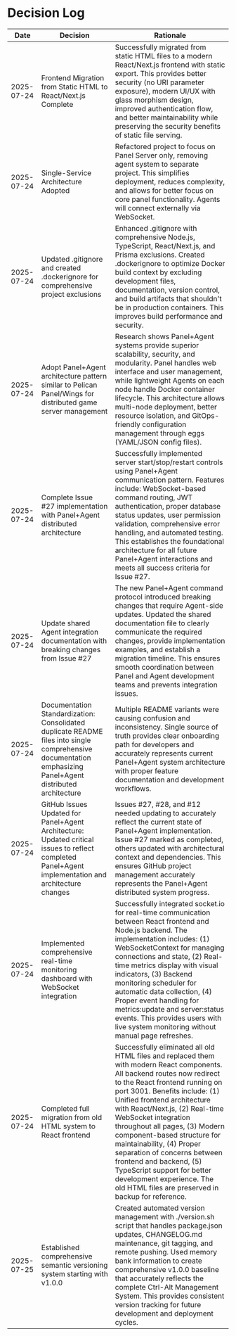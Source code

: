 # Decision Log

| Date | Decision | Rationale |
|------|----------|-----------|
| 2025-07-24 | Frontend Migration from Static HTML to React/Next.js Complete | Successfully migrated from static HTML files to a modern React/Next.js frontend with static export. This provides better security (no URI parameter exposure), modern UI/UX with glass morphism design, improved authentication flow, and better maintainability while preserving the security benefits of static file serving. |
| 2025-07-24 | Single-Service Architecture Adopted | Refactored project to focus on Panel Server only, removing agent system to separate project. This simplifies deployment, reduces complexity, and allows for better focus on core panel functionality. Agents will connect externally via WebSocket. |
| 2025-07-24 | Updated .gitignore and created .dockerignore for comprehensive project exclusions | Enhanced .gitignore with comprehensive Node.js, TypeScript, React/Next.js, and Prisma exclusions. Created .dockerignore to optimize Docker build context by excluding development files, documentation, version control, and build artifacts that shouldn't be in production containers. This improves build performance and security. |
| 2025-07-24 | Adopt Panel+Agent architecture pattern similar to Pelican Panel/Wings for distributed game server management | Research shows Panel+Agent systems provide superior scalability, security, and modularity. Panel handles web interface and user management, while lightweight Agents on each node handle Docker container lifecycle. This architecture allows multi-node deployment, better resource isolation, and GitOps-friendly configuration management through eggs (YAML/JSON config files). |
| 2025-07-24 | Complete Issue #27 implementation with Panel+Agent distributed architecture | Successfully implemented server start/stop/restart controls using Panel+Agent communication pattern. Features include: WebSocket-based command routing, JWT authentication, proper database status updates, user permission validation, comprehensive error handling, and automated testing. This establishes the foundational architecture for all future Panel+Agent interactions and meets all success criteria for Issue #27. |
| 2025-07-24 | Update shared Agent integration documentation with breaking changes from Issue #27 | The new Panel+Agent command protocol introduced breaking changes that require Agent-side updates. Updated the shared documentation file to clearly communicate the required changes, provide implementation examples, and establish a migration timeline. This ensures smooth coordination between Panel and Agent development teams and prevents integration issues. |
| 2025-07-24 | Documentation Standardization: Consolidated duplicate README files into single comprehensive documentation emphasizing Panel+Agent distributed architecture | Multiple README variants were causing confusion and inconsistency. Single source of truth provides clear onboarding path for developers and accurately represents current Panel+Agent system architecture with proper feature documentation and development workflows. |
| 2025-07-24 | GitHub Issues Updated for Panel+Agent Architecture: Updated critical issues to reflect completed Panel+Agent implementation and architecture changes | Issues #27, #28, and #12 needed updating to accurately reflect the current state of Panel+Agent implementation. Issue #27 marked as completed, others updated with architectural context and dependencies. This ensures GitHub project management accurately represents the Panel+Agent distributed system progress. |
| 2025-07-24 | Implemented comprehensive real-time monitoring dashboard with WebSocket integration | Successfully integrated socket.io for real-time communication between React frontend and Node.js backend. The implementation includes: (1) WebSocketContext for managing connections and state, (2) Real-time metrics display with visual indicators, (3) Backend monitoring scheduler for automatic data collection, (4) Proper event handling for metrics:update and server:status events. This provides users with live system monitoring without manual page refreshes. |
| 2025-07-24 | Completed full migration from old HTML system to React frontend | Successfully eliminated all old HTML files and replaced them with modern React components. All backend routes now redirect to the React frontend running on port 3001. Benefits include: (1) Unified frontend architecture with React/Next.js, (2) Real-time WebSocket integration throughout all pages, (3) Modern component-based structure for maintainability, (4) Proper separation of concerns between frontend and backend, (5) TypeScript support for better development experience. The old HTML files are preserved in backup for reference. |
| 2025-07-25 | Established comprehensive semantic versioning system starting with v1.0.0 | Created automated version management with ./version.sh script that handles package.json updates, CHANGELOG.md maintenance, git tagging, and remote pushing. Used memory bank information to create comprehensive v1.0.0 baseline that accurately reflects the complete Ctrl-Alt Management System. This provides consistent version tracking for future development and deployment cycles. |
